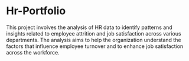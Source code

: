 # Hr-Portfolio
This project involves the analysis of HR data to identify patterns and insights related to employee attrition and job satisfaction across various departments. The analysis aims to help the organization understand the factors that influence employee turnover and to enhance job satisfaction across the workforce.
